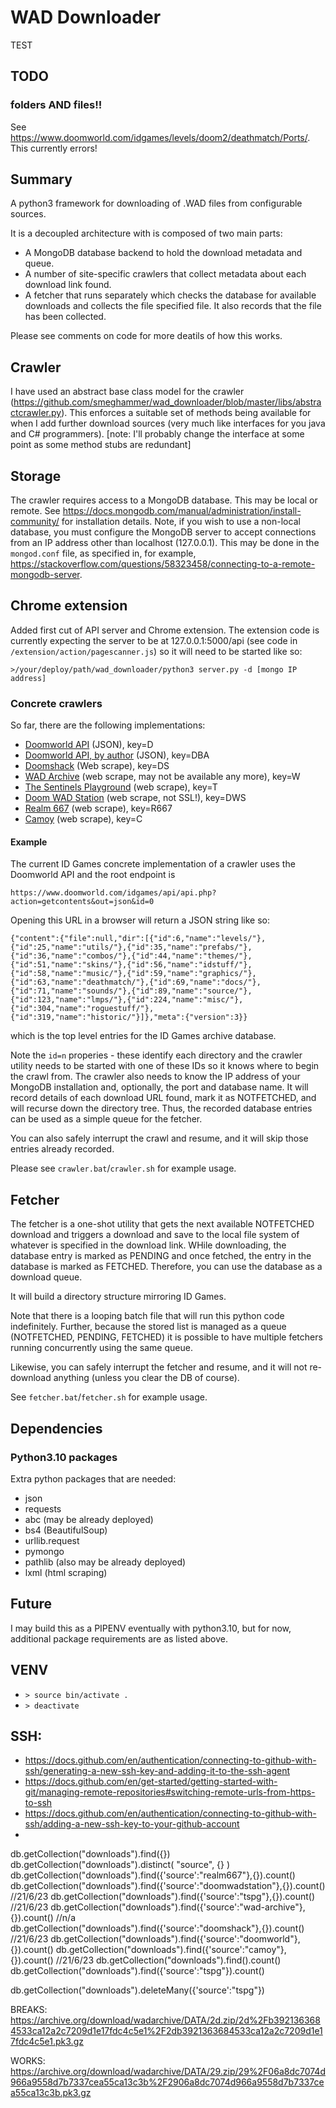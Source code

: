 # WAD Downloader

TEST

## TODO
### folders AND files!!
See https://www.doomworld.com/idgames/levels/doom2/deathmatch/Ports/. This currently errors!

## Summary
A python3 framework for downloading of .WAD files from configurable sources.

It is a decoupled architecture with is composed of two main parts:

 - A MongoDB database backend to hold the download metadata and queue.
 - A number of site-specific crawlers that collect metadata about each download link found. 
 - A fetcher that runs separately which checks the database for available downloads and collects the file specified file. It also records that the file has been collected. 
 
Please see comments on code for more deatils of how this works.

## Crawler
I have used an abstract base class model for the crawler (https://github.com/smeghammer/wad_downloader/blob/master/libs/abstractcrawler.py). This enforces a suitable set of methods being available for when I add further download sources (very much like interfaces for you java and C# programmers). [note: I'll probably change the interface at some point as some method stubs are redundant]

## Storage
The crawler requires access to a MongoDB database. This may be local or remote. See https://docs.mongodb.com/manual/administration/install-community/ for installation details. Note, if you wish to use a non-local database, you must configure the MongoDB server to accept connections from an IP address other than localhost (127.0.0.1). This may be done in the `mongod.conf` file, as specified in, for example, https://stackoverflow.com/questions/58323458/connecting-to-a-remote-mongodb-server. 

## Chrome extension
Added first cut of API server and Chrome extension. The extension code is currently expecting the server to be at 127.0.0.1:5000/api (see code in `/extension/action/pagescanner.js`) so it will need to be started like so:

`>/your/deploy/path/wad_downloader/python3 server.py -d [mongo IP address]`

### Concrete crawlers
So far, there are the following implementations:

 - [Doomworld API](https://www.doomworld.com/idgames/api/api.php?action=getcontents&out=json&id=0) (JSON), key=D
 - [Doomworld API, by author](https://www.doomworld.com/idgames/api/api.php?action=getcontents&out=json&id=0) (JSON), key=DBA
 - [Doomshack](https://doomshack.org/) (Web scrape), key=DS
 - [WAD Archive](https://www.wad-archive.com/Category/WADs) (web scrape, may not be available any more), key=W
 - [The Sentinels Playground](https://allfearthesentinel.net/zandronum/wads.php) (web scrape), key=T
 - [Doom WAD Station](http://www.doomwadstation.net/mega/) (web scrape, not SSL!), key=DWS
 - [Realm 667](https://www.realm667.com/index.php/en/repository-18489) (web scrape), key=R667
 - [Camoy](https://camoy.sdf.org/) (web scrape), key=C

#### Example
The current ID Games concrete implementation of a crawler uses the Doomworld API and the root endpoint is

`https://www.doomworld.com/idgames/api/api.php?action=getcontents&out=json&id=0`

Opening this URL in a browser will return a JSON string like so:

`{"content":{"file":null,"dir":[{"id":6,"name":"levels/"},{"id":25,"name":"utils/"},{"id":35,"name":"prefabs/"},{"id":36,"name":"combos/"},{"id":44,"name":"themes/"},{"id":51,"name":"skins/"},{"id":56,"name":"idstuff/"},{"id":58,"name":"music/"},{"id":59,"name":"graphics/"},{"id":63,"name":"deathmatch/"},{"id":69,"name":"docs/"},{"id":71,"name":"sounds/"},{"id":89,"name":"source/"},{"id":123,"name":"lmps/"},{"id":224,"name":"misc/"},{"id":304,"name":"roguestuff/"},{"id":319,"name":"historic/"}]},"meta":{"version":3}}`

which is the top level entries for the ID Games archive database. 

Note the `id=n` properies - these identify each directory and the crawler utility needs to be started with one of these IDs so it knows where to begin the crawl from. The crawler also needs to know the IP address of your MongoDB installation and, optionally, the port and database name. It will record details of each download URL found, mark it as NOTFETCHED, and will recurse down the directory tree. Thus, the recorded database entries can be used as a simple queue for the fetcher.

You can also safely interrupt the crawl and resume, and it will skip those entries already recorded.

Please see `crawler.bat`/`crawler.sh` for example usage.


## Fetcher
The fetcher is a one-shot utility that gets the next available NOTFETCHED download and triggers a download and save to the local file system of whatever is specified in the download link. WHile downloading, the database entry is marked as PENDING and once fetched, the entry in the database is marked as FETCHED. Therefore, you can use the database as a download queue. 

It will build a directory structure mirroring ID Games.

Note that there is a looping batch file that will run this python code indefinitely. Further, because the stored list is managed as a queue (NOTFETCHED, PENDING, FETCHED) it is possible to have multiple fetchers running concurrently using the same queue.

Likewise, you can safely interrupt the fetcher and resume, and it will not re-download anything (unless you clear the DB of course).

See `fetcher.bat`/`fetcher.sh` for example usage.

## Dependencies

### Python3.10 packages
Extra python packages that are needed:

 - json
 - requests
 - abc (may be already deployed)
 - bs4 (BeautifulSoup)
 - urllib.request
 - pymongo
 - pathlib (also may be already deployed)
 - lxml (html scraping)
 

## Future
I may build this as a PIPENV eventually with python3.10, but for now, additional package requirements are as listed above.

## VENV
 - `> source bin/activate .`
 - `> deactivate`

SSH:
----
 - https://docs.github.com/en/authentication/connecting-to-github-with-ssh/generating-a-new-ssh-key-and-adding-it-to-the-ssh-agent
 - https://docs.github.com/en/get-started/getting-started-with-git/managing-remote-repositories#switching-remote-urls-from-https-to-ssh
 - https://docs.github.com/en/authentication/connecting-to-github-with-ssh/adding-a-new-ssh-key-to-your-github-account
 - 


db.getCollection("downloads").find({})
db.getCollection("downloads").distinct(
"source", {}
)
db.getCollection("downloads").find({'source':"realm667"},{}).count()
db.getCollection("downloads").find({'source':"doomwadstation"},{}).count() //21/6/23
db.getCollection("downloads").find({'source':"tspg"},{}).count() //21/6/23
db.getCollection("downloads").find({'source':"wad-archive"},{}).count() //n/a
db.getCollection("downloads").find({'source':"doomshack"},{}).count() //21/6/23
db.getCollection("downloads").find({'source':"doomworld"},{}).count()
db.getCollection("downloads").find({'source':"camoy"},{}).count() //21/6/23
db.getCollection("downloads").find().count()
db.getCollection("downloads").find({'source':"tspg"}).count()

db.getCollection("downloads").deleteMany({'source':"tspg"})

BREAKS:
https://archive.org/download/wadarchive/DATA/2d.zip/2d%2Fb3921363684533ca12a2c7209d1e17fdc4c5e1%2F2db3921363684533ca12a2c7209d1e17fdc4c5e1.pk3.gz

WORKS:
https://archive.org/download/wadarchive/DATA/29.zip/29%2F06a8dc7074d966a9558d7b7337cea55ca13c3b%2F2906a8dc7074d966a9558d7b7337cea55ca13c3b.pk3.gz

